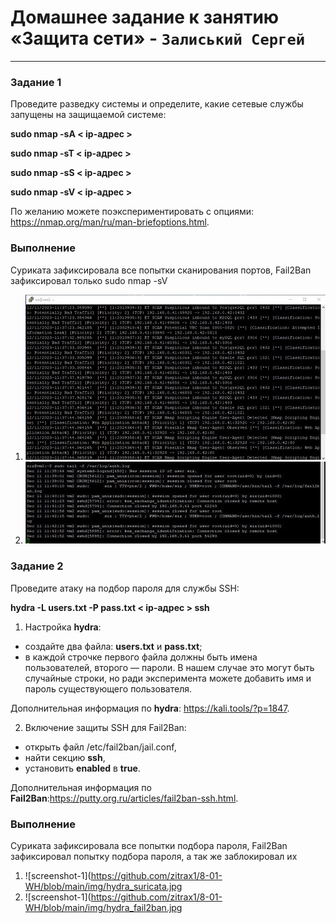 # Домашнее задание к занятию «Защита сети» - `Залиський Сергей`
   

---

### Задание 1

Проведите разведку системы и определите, какие сетевые службы запущены на защищаемой системе:

**sudo nmap -sA < ip-адрес >**

**sudo nmap -sT < ip-адрес >**

**sudo nmap -sS < ip-адрес >**

**sudo nmap -sV < ip-адрес >**

По желанию можете поэкспериментировать с опциями: https://nmap.org/man/ru/man-briefoptions.html.


### Выполнение
Суриката зафиксировала все попытки сканирования портов, Fail2Ban зафиксировал только sudo nmap -sV
1. ![screenshot-1](https://github.com/zitrax1/8-01-WH/blob/main/img/nmap_suricata.jpg)
2. ![screenshot-1](https://github.com/zitrax1/8-01-WH/blob/main/img/nmap_fail2ban.jpg)



### Задание 2

Проведите атаку на подбор пароля для службы SSH:

**hydra -L users.txt -P pass.txt < ip-адрес > ssh**

1. Настройка **hydra**: 
 
 - создайте два файла: **users.txt** и **pass.txt**;
 - в каждой строчке первого файла должны быть имена пользователей, второго — пароли. В нашем случае это могут быть случайные строки, но ради эксперимента можете добавить имя и пароль существующего пользователя.

Дополнительная информация по **hydra**: https://kali.tools/?p=1847.

2. Включение защиты SSH для Fail2Ban:

-  открыть файл /etc/fail2ban/jail.conf,
-  найти секцию **ssh**,
-  установить **enabled**  в **true**.

Дополнительная информация по **Fail2Ban**:https://putty.org.ru/articles/fail2ban-ssh.html.


### Выполнение
Суриката зафиксировала все попытки подбора пароля, Fail2Ban зафиксировал попытку подбора пароля, а так же заблокировал их
1. ![screenshot-1](https://github.com/zitrax1/8-01-WH/blob/main/img/hydra_suricata.jpg
2. ![screenshot-1](https://github.com/zitrax1/8-01-WH/blob/main/img/hydra_fail2ban.jpg



